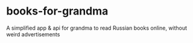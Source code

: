 # books-for-grandma
A simplified app &amp; api for grandma to read Russian books online, without weird advertisements
